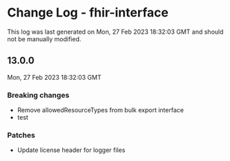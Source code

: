 # Change Log - fhir-interface

This log was last generated on Mon, 27 Feb 2023 18:32:03 GMT and should not be manually modified.

## 13.0.0
Mon, 27 Feb 2023 18:32:03 GMT

### Breaking changes

- Remove allowedResourceTypes from bulk export interface
- test

### Patches

- Update license header for logger files


